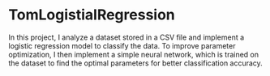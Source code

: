 # TomLogistialRegression
In this project, I analyze a dataset stored in a CSV file and implement a logistic regression model to classify the data. To improve parameter optimization, I then implement a simple neural network, which is trained on the dataset to find the optimal parameters for better classification accuracy.
